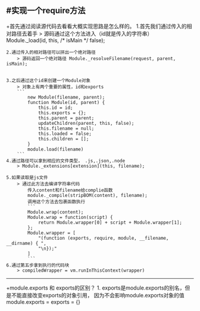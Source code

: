 #实现一个require方法
---
+首先通过阅读源代码去看看大概实现思路是怎么样的。
    1.首先我们通过传入的相对路径去着手
        > 源码通过这个方法进入（id就是传入的字符串） Module._load(id, this, /* isMain */ false);
    
    2.通过传入的相对路径可以拼出一个绝对路径
        > 源码返回一个绝对路径 Module._resolveFilename(request, parent, isMain);
        

    3.之后通过这个id来创建一个Module对象
        > 对象上有两个重要的属性，id和exports 
        ```
            new Module(filename, parent);
            function Module(id, parent) {
                this.id = id;
                this.exports = {};
                this.parent = parent;
                updateChildren(parent, this, false);
                this.filename = null;
                this.loaded = false;
                this.children = [];
            }
            module.load(filename)
        ```
    4.通过路径可以拿到相应的文件类型， .js,.json,.node
        > Module._extensions[extension](this, filename);
    
    5.如果读取是js文件
        > 通过此方法去编译字符串代码
            传入content和filename给complie函数
            module._compile(stripBOM(content), filename);
            调用这个方法去包裹函数执行
            ```
            Module.wrap(content);
            Module.wrap = function(script) {
                return Module.wrapper[0] + script + Module.wrapper[1];
            };
            Module.wrapper = [
                "(function (exports, require, module, __filename, __dirname) { ",
                "\n});"
            ]
            ```
    6.通过第五步拿到执行的代码块
        > compiledWrapper = vm.runInThisContext(wrapper)
---
+module.exports 和 exports的区别？
    1. exports是module.exports的别名，但是不能直接改变exports的对象引用，
    因为不会影响module.exports对象的值
    module.exports = exports = {}